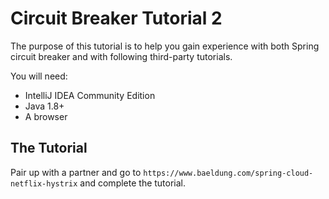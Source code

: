 # Circuit Breaker Tutorial 2

The purpose of this tutorial is to help you gain experience with both Spring circuit breaker and with following third-party tutorials.

You will need:

- IntelliJ IDEA Community Edition
- Java 1.8+ 
- A browser

## The Tutorial

Pair up with a partner and go to ```https://www.baeldung.com/spring-cloud-netflix-hystrix``` and complete the tutorial.

